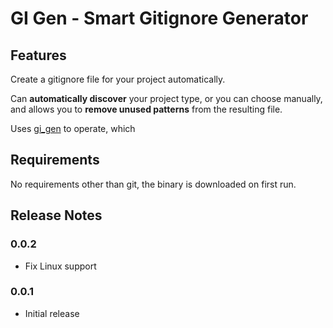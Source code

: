 # GI Gen - Smart Gitignore Generator

## Features

Create a gitignore file for your project automatically.

Can **automatically discover** your project type, or you can choose manually, and allows you to
**remove unused patterns** from the resulting file.

Uses [gi_gen](https://github.com/chenasraf/gi_gen) to operate, which

## Requirements

No requirements other than git, the binary is downloaded on first run.

## Release Notes

### 0.0.2

- Fix Linux support

### 0.0.1

- Initial release
